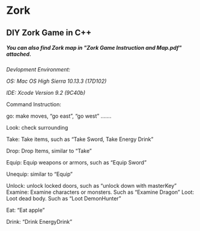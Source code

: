 # Zork
## DIY Zork Game in C++

##### You can also find Zork map in "Zork Game Instruction and Map.pdf" attached.

*Devlopment Environment:*

*OS: Mac OS High Sierra 10.13.3 (17D102)*

*IDE: Xcode Version 9.2 (9C40b)*


Command Instruction:

go: make moves, “go east”, “go west” .......

Look: check surrounding

Take: Take items, such as “Take Sword, Take Energy Drink”

Drop: Drop Items, similar to “Take”

Equip: Equip weapons or armors, such as “Equip Sword”

Unequip: similar to “Equip”

Unlock: unlock locked doors, such as “unlock down with masterKey” Examine: Examine characters or monsters. Such as “Examine Dragon” Loot: Loot dead body. Such as “Loot DemonHunter”

Eat: “Eat apple”

Drink: “Drink EnergyDrink”
